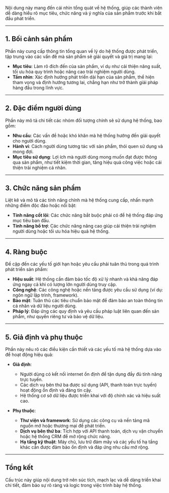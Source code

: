 Nội dung này mang đến cái nhìn tổng quát về hệ thống, giúp các thành viên dễ dàng hiểu rõ mục tiêu, chức năng và ý nghĩa của sản phẩm trước khi bắt đầu phát triển.

---

## 1. Bối cảnh sản phẩm

Phần này cung cấp thông tin tổng quan về lý do hệ thống được phát triển, tập trung vào các vấn đề mà sản phẩm sẽ giải quyết và giá trị mang lại:

- **Mục tiêu**: Làm rõ đích đến của sản phẩm, ví dụ như cải thiện năng suất, tối ưu hóa quy trình hoặc nâng cao trải nghiệm người dùng.
- **Tầm nhìn**: Xác định hướng phát triển dài hạn của sản phẩm, thể hiện tham vọng và định hướng tương lai, chẳng hạn như trở thành giải pháp hàng đầu trong lĩnh vực.

---

## 2. Đặc điểm người dùng

Phần này mô tả chi tiết các nhóm đối tượng chính sẽ sử dụng hệ thống, bao gồm:

- **Nhu cầu**: Các vấn đề hoặc khó khăn mà hệ thống hướng đến giải quyết cho người dùng.
- **Hành vi**: Cách người dùng tương tác với sản phẩm, thói quen sử dụng và mong đợi.
- **Mục tiêu sử dụng**: Lợi ích mà người dùng mong muốn đạt được thông qua sản phẩm, như tiết kiệm thời gian, tăng hiệu quả công việc hoặc cải thiện trải nghiệm cá nhân.

---

## 3. Chức năng sản phẩm

Liệt kê và mô tả các tính năng chính mà hệ thống cung cấp, nhấn mạnh những điểm độc đáo hoặc nổi bật:

- **Tính năng cốt lõi**: Các chức năng bắt buộc phải có để hệ thống đáp ứng mục tiêu ban đầu.
- **Tính năng bổ trợ**: Các chức năng nâng cao giúp cải thiện trải nghiệm người dùng hoặc tối ưu hóa hiệu quả hệ thống.

---

## 4. Ràng buộc

Đề cập đến các yếu tố giới hạn hoặc yêu cầu phải tuân thủ trong quá trình phát triển sản phẩm:

- **Hiệu suất**: Hệ thống cần đảm bảo tốc độ xử lý nhanh và khả năng đáp ứng ngay cả khi có lượng lớn người dùng truy cập.
- **Công nghệ**: Các công nghệ hoặc nền tảng được yêu cầu sử dụng (ví dụ: ngôn ngữ lập trình, framework).
- **Bảo mật**: Tuân thủ các tiêu chuẩn bảo mật để đảm bảo an toàn thông tin cá nhân và dữ liệu người dùng.
- **Pháp lý**: Đáp ứng các quy định và yêu cầu pháp luật liên quan đến sản phẩm, như quyền riêng tư và bảo vệ dữ liệu.

---

## 5. Giả định và phụ thuộc

Phần này nêu rõ các điều kiện cần thiết và các yếu tố mà hệ thống dựa vào để hoạt động hiệu quả:

- **Giả định**:

  - Người dùng có kết nối internet ổn định để tận dụng đầy đủ tính năng trực tuyến.
  - Các dịch vụ bên thứ ba được sử dụng (API, thanh toán trực tuyến) hoạt động ổn định và đáng tin cậy.
  - Hệ thống cơ sở dữ liệu được triển khai với độ chính xác và hiệu suất cao.

- **Phụ thuộc**:
  - **Thư viện và framework**: Sử dụng các công cụ và nền tảng mã nguồn mở hoặc thương mại để phát triển.
  - **Dịch vụ bên thứ ba**: Tích hợp với API thanh toán, dịch vụ vận chuyển hoặc hệ thống CRM để mở rộng chức năng.
  - **Hạ tầng kỹ thuật**: Máy chủ, lưu trữ đám mây và các yếu tố hạ tầng khác cần được đảm bảo ổn định và đáp ứng nhu cầu mở rộng.

---

## Tổng kết

Cấu trúc này giúp nội dung trở nên súc tích, mạch lạc và dễ dàng triển khai chi tiết, đảm bảo sự rõ ràng và logic trong việc trình bày hệ thống.
